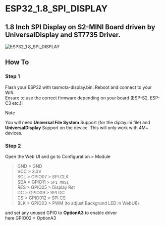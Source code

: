 # ESP32_1.8_SPI_DISPLAY
## 1.8 Inch SPI Display on S2-MINI Board driven by UniversalDisplay and ST7735 Driver.
![ESP32_1 8_SPI_DISPLAY](https://github.com/user-attachments/assets/110dd347-68e3-4918-b1d6-bf47b45172f8)
## How To

### Step 1
Flash your ESP32 with tasmota-display.bin. Reboot and connect to your Wifi.\
Ensure to use the correct firmware depending on your board (ESP-S2, ESP-C3 etc.)!
> [!NOTE]
> You will need **Universal File System** Support (for the diplay.ini file) and **UniversalDisplay** Support on the device.
> This will only work with 4M+ devices.

### Step 2
Open the Web UI and go to Configuration > Module

> GND > GND\
> VCC > 3.3V\
> SCL > GPIO07 > SPI CLK\
SDA > GPIO11 > `SPI MOSI`\
RES > GPIO05 > Display Rst\
DC > GPIO09 > SPI DC\
CS > GPIO012 > SPI CS\
BLK > GPIO03 > PWM (to adjust Backgrund LED in WebUI)\

and set any unused GPIO to **OptionA3** to enable driver\
here GPIO02 > OptionA3	

